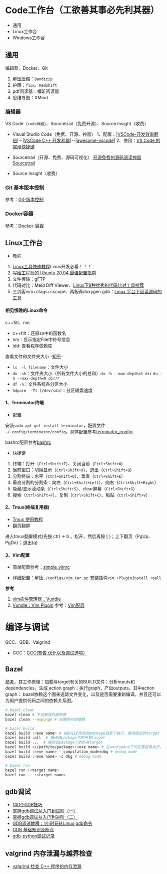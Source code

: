 # Code工作台（工欲善其事必先利其器）

- 通用
- Linux工作台
- Windows工作台
## 通用
编辑器、Docker、Git
1. 解压压缩：`Bandizip`
2. 护眼：`flux`、`Redshift`
3. pdf阅读器：福昕阅读器
4. 思维导图：XMind

### 编辑器
VS Code（`code神器`）、Sourcetrail（免费开源）、Source Insight（收费）

- Visual Studio Code（免费、开源、神器）
1、配置：|[VSCode-开发效率翻倍](https://zhuanlan.zhihu.com/p/54164612)|--|[VSCode C++ 开发利器](https://zhuanlan.zhihu.com/p/96819625)|--|[awesome-vscode](https://github.com/viatsko/awesome-vscode)|
2、使用：[VS Code 的常用快捷键](https://zhuanlan.zhihu.com/p/44044896)

- Sourcetrail（开源、免费、源码可视化）
[开源免费的源码阅读神器 Sourcetrail](https://zhuanlan.zhihu.com/p/96685579)

- Source Insight（收费）

### Git 基本版本控制
参考：[Git-版本控制](https://gitee.com/qipengh/CodeTools/tree/main/Git-版本控制.md)

### Docker容器
参考：[Docker-容器](https://gitee.com/qipengh/CodeTools/tree/main/Docker-容器.md)

## Linux工作台
- 教程
1. [Linux工具快速教程](https://linuxtools-rst.readthedocs.io/zh_CN/latest/index.html)Linux开发必看！！！
2. [写给工程师的 Ubuntu 20.04 最佳配置指南](https://sspai.com/post/60411)
3. 文件传输：gFTP
4. 代码对比：Meld Diff Viewer、[Linux下9种优秀的代码比对工具推荐](https://zhuanlan.zhihu.com/p/150576676)
5. 三剑客vim+ctags+cscope、两板斧doxygen gdb：[Linux 平台下阅读源码的工具](https://www.jianshu.com/p/09e74b05fd5d)

#### 相见恨晚的Linux命令
c++filt、nm
- c++filt：还原so中的函数名
- nm：显示指定File中符号信息
- ldd: 查看程序依赖库

查看文件和文件夹大小 -[知乎](https://zhuanlan.zhihu.com/p/44710698)-
- `ls  -l filename`：文件大小
- `du -sh`：文件夹大小（所有文件大小的总和）`du -h --max-depth=1 dir` `du -h --max-depth=0 dir/*`
- `df -h`：文件系统各分区大小
- `hdparm  -Tt [/dev/sda]`：分区磁盘速度

#### 1、Terminator终端
- 配置

安装`sudo apt-get install terminator`，配置文件`~/.config/terminator/config`，具体配置参考[terminator_config](https://gitee.com/qipengh/CodeTools/tree/main/configs/terminator_config)

bashrc配置参考[bashrc](https://gitee.com/qipengh/CodeTools/tree/main/configs/bashrc)

- 快捷键
1. 终端：打开（`Ctrl+Shift+T`）、关闭当前（`Ctrl+Shift+W`）
2. 当前窗口：切换显示（`Ctrl+Shift+X`）、退出（`Ctrl+Shift+Q`）
3. 分割终端：水平（`Ctrl+Shift+O`）、垂直（`Ctrl+Shift+E`）
4. 垂直分割的分割条：向左（`Ctrl+Shift+Left`）、向右（`Ctrl+Shift+Right`）
5. 隐藏/显示滚动条（`Ctrl+Shift+S`）、clear屏幕（`Ctrl+Shift+G`）
6. 搜索（`Ctrl+Shift+F`）、复制（`Ctrl+Shift+C`）、粘贴（`Ctrl+Shift+V`）

#### 2、Tmux(终端复用器)
- [Tmux 使用教程](http://www.ruanyifeng.com/blog/2019/10/tmux.html)
- 翻页翻屏

进入tmux翻屏模式(先按 ctrl ＋ｂ，松开，然后再按 [ )；上下翻页（PgUp、PgDn）；退出(q)

#### 3、Vim配置
- 简单配置参考：[simple_vimrc](https://gitee.com/qipengh/CodeTools/tree/main/configs/simple_vimrc)

- 详细配置：解压`./configs/vim.tar.gz`-安装插件`vim +PluginInstall +qall`

**参考**
1. [vim插件管理器：Vundle](https://blog.csdn.net/zhangpower1993/article/details/52184581)
2. [Vundle：Vim Plugin](https://blog.gtwang.org/linux/vundle-vim-bundle-plugin-manager/)
参考：[Vim配置](https://gitee.com/qipengh/CodeTools/tree/main/Linux/Vim)

# 编译与调试
GCC、GDB、Valgrind
- GCC：[GCC(警告.优化以及调试选项）](https://www.cnblogs.com/lsgxeva/p/7605141.html)

## Bazel

[参考](https://blog.csdn.net/A_L_A_N/article/details/88018718)，其工作原理：加载与target有关的BUILD文件；分析inputs和dependencies，生成 action graph；执行graph，产出outputs。其中action graph： bazel依赖这个图来追踪文件变化，以及是否需要重新编译，并且还可以为用户提供代码之间的依赖关系图。
```bash
# bazel clean
bazel clean # 不会删除外部依赖
bazel clean --expunge # 会删除外部依赖

# bazel build
bazel build :<exe name> # 在BUILD所在的package目录下执行，编译指定的target
bazel build :all  # 编译该package下的所有target
bazel build ...  # 编译该package下的所有target
bazel build <//path/to/package>:<exe name> # 在workspace下的任意目录执行，“//”表示workspace所在目录
bazel build :<exe name> --compilation_mode=dbg # debug mode
bazel build :<exe name> -c dbg # debug mode

# bazel run
bazel run :<target name>
bazel run -- :<target name>
```

## gdb调试
- [100个GDB技巧](https://wizardforcel.gitbooks.io/100-gdb-tips/content/index.html)
- [掌握gdb调试从入门到进阶（一）](https://zhuanlan.zhihu.com/p/100385553)
- [掌握gdb调试从入门到进阶（二）](https://zhuanlan.zhihu.com/p/100403438)
- [GDB调试教程：1小时玩转Linux gdb命令](http://c.biancheng.net/gdb/)
- [GDB 基础知识及断点
](https://www.jianshu.com/p/9f81880752cd)
- [gdb-python调试记录](https://meteorix.github.io/2019/04/30/pytorch-coredump/)

## valgrind 内存泄漏与越界检查
- [valgrind 检查 C++ 程序的内存泄漏](https://zhiqiang.org/coding/check-cpp-memory-using-valgrind.html)